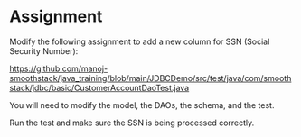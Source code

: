 # Assignment

Modify the following assignment to add a new column for SSN (Social Security Number):

https://github.com/manoj-smoothstack/java_training/blob/main/JDBCDemo/src/test/java/com/smoothstack/jdbc/basic/CustomerAccountDaoTest.java

You will need to modify the model, the DAOs, the schema, and the test. 

Run the test and make sure the SSN is being processed correctly.
